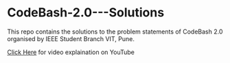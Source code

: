 # CodeBash-2.0---Solutions
This repo contains the solutions to the problem statements of CodeBash 2.0 organised by IEEE Student Branch VIT, Pune.

[Click Here](https://www.youtube.com/playlist?list=PLfHF1gQx_tdCfaZAFS19eXy9e0DmjRiHl) for video explaination on YouTube
